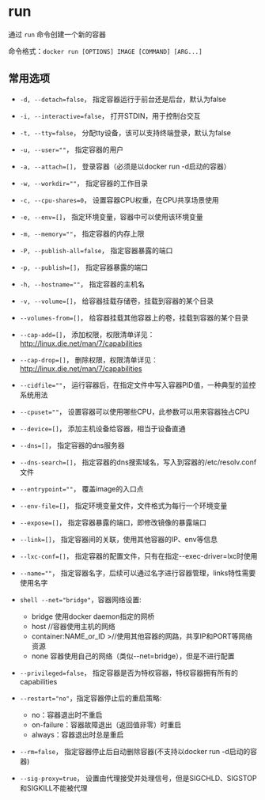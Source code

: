 # run

通过 `run` 命令创建一个新的容器

命令格式：`docker run [OPTIONS] IMAGE [COMMAND] [ARG...]`

## 常用选项

- `-d, --detach=false`， 指定容器运行于前台还是后台，默认为false

- `-i, --interactive=false`， 打开STDIN，用于控制台交互

- `-t, --tty=false`， 分配tty设备，该可以支持终端登录，默认为false

- `-u, --user=""`， 指定容器的用户

- `-a, --attach=[]`， 登录容器（必须是以docker run -d启动的容器）

- `-w, --workdir=""`， 指定容器的工作目录

- `-c, --cpu-shares=0`， 设置容器CPU权重，在CPU共享场景使用

- `-e, --env=[]`， 指定环境变量，容器中可以使用该环境变量

- `-m, --memory=""`， 指定容器的内存上限

- `-P, --publish-all=false`， 指定容器暴露的端口

- `-p, --publish=[]`， 指定容器暴露的端口

- `-h, --hostname=""`， 指定容器的主机名

- `-v, --volume=[]`， 给容器挂载存储卷，挂载到容器的某个目录

- `--volumes-from=[]`， 给容器挂载其他容器上的卷，挂载到容器的某个目录

- `--cap-add=[]`， 添加权限，权限清单详见：<http://linux.die.net/man/7/capabilities>

- `--cap-drop=[]`， 删除权限，权限清单详见：<http://linux.die.net/man/7/capabilities>

- `--cidfile=""`， 运行容器后，在指定文件中写入容器PID值，一种典型的监控系统用法

- `--cpuset=""`， 设置容器可以使用哪些CPU，此参数可以用来容器独占CPU

- `--device=[]`， 添加主机设备给容器，相当于设备直通

- `--dns=[]`， 指定容器的dns服务器

- `--dns-search=[]`， 指定容器的dns搜索域名，写入到容器的/etc/resolv.conf文件

- `--entrypoint=""`， 覆盖image的入口点

- `--env-file=[]`， 指定环境变量文件，文件格式为每行一个环境变量

- `--expose=[]`， 指定容器暴露的端口，即修改镜像的暴露端口

- `--link=[]`， 指定容器间的关联，使用其他容器的IP、env等信息

- `--lxc-conf=[]`， 指定容器的配置文件，只有在指定--exec-driver=lxc时使用

- `--name=""`， 指定容器名字，后续可以通过名字进行容器管理，links特性需要使用名字

- `shell --net="bridge"`，容器网络设置:

  - bridge 使用docker daemon指定的网桥
  - host //容器使用主机的网络
  - container:NAME_or_ID >//使用其他容器的网路，共享IP和PORT等网络资源
  - none 容器使用自己的网络（类似--net=bridge），但是不进行配置

- `--privileged=false`， 指定容器是否为特权容器，特权容器拥有所有的capabilities

- `--restart="no"`，指定容器停止后的重启策略:

  - no：容器退出时不重启
  - on-failure：容器故障退出（返回值非零）时重启
  - always：容器退出时总是重启

- `--rm=false`， 指定容器停止后自动删除容器(不支持以docker run -d启动的容器)

- `--sig-proxy=true`， 设置由代理接受并处理信号，但是SIGCHLD、SIGSTOP和SIGKILL不能被代理